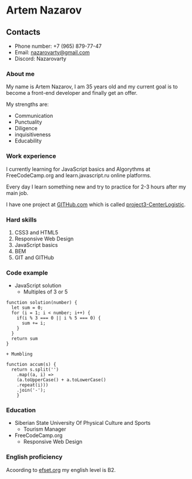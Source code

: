 # Artem Nazarov

## Contacts 
* Phone number: +7 (965) 879-77-47
* Email: nazarovarty@gmail.com
* Discord: Nazarovarty

### About me
My name is Artem Nazarov, I am 35 years old and my current goal is to become a front-end developer and finally get an offer.

My strengths are:
* Communication
* Punctuality
* Diligence
* inquisitiveness
* Educability

### Work experience
I currently learning for JavaScript basics and Algorythms at FreeCodeCamp.org and learn.javascript.ru online platforms. 

Every day I learn something new and try to practice for 2-3 hours after my main job.

I have one project at [GITHub.com](https://github.com/Nazarovarty) which is called [project3-CenterLogistic](https://github.com/Nazarovarty/Project3-CenterLogistic).


### Hard skills
1. CSS3 and HTML5
2. Responsive Web Design
3. JavaScript basics
4. BEM
5. GIT and GITHub

### Code example
* JavaScript solution 
    + Multiples of 3 or 5
```
function solution(number) {
  let sum = 0;
  for (i = 1; i < number; i++) {
    if(i % 3 === 0 || i % 5 === 0) {
      sum += i;
    }
  }
  return sum
}
```
    + Mumbling
```
function accum(s) {
  return s.split('')
    .map((a, i) => 
    (a.toUpperCase() + a.toLowerCase()
    .repeat(i)))
    .join('-');
    }
```
### Education
* Siberian State University Of Physical Culture and Sports
    + Tourism Manager
* FreeCodeCamp.org
    + Responsive Web Design

### English proficiency
Acoording to [efset.org](https://www.efset.org/cert/7udysK) my english level is B2.

    
